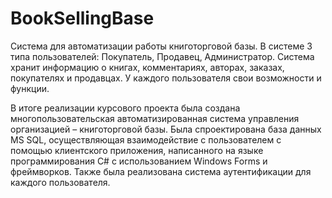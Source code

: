# BookSellingBase
Система для автоматизации работы книготорговой базы. В системе 3 типа пользователей: Покупатель, Продавец, Администратор. Система хранит информацию о книгах, комментариях, авторах, заказах, покупателях и продавцах. У каждого пользователя свои возможности и функции. 

В итоге реализации курсового проекта была создана многопользовательская автоматизированная система управления организацией – книготорговой базы. Была спроектирована база данных MS SQL, осуществляющая взаимодействие с пользователем с помощью клиентского приложения, написанного на языке программирования C# с использованием Windows Forms и фреймворков. Также была реализована система аутентификации для каждого пользователя.
